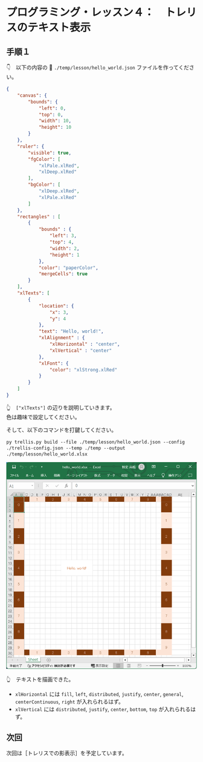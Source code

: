 # プログラミング・レッスン４：　トレリスのテキスト表示

## 手順１

👇　以下の内容の 📄 `./temp/lesson/hello_world.json` ファイルを作ってください。  

```json
{
    "canvas": {
        "bounds": {
            "left": 0,
            "top": 0,
            "width": 10,
            "height": 10
        }
    },
    "ruler": {
        "visible": true,
        "fgColor": [
            "xlPale.xlRed",
            "xlDeep.xlRed"
        ],
        "bgColor": [
            "xlDeep.xlRed",
            "xlPale.xlRed"
        ]
    },
    "rectangles" : [
        {
            "bounds" : {
                "left": 3,
                "top": 4,
                "width": 2,
                "height": 1
            },
            "color": "paperColor",
            "mergeCells": true
        }
    ],
    "xlTexts": [
        {
            "location": {
                "x": 3,
                "y": 4
            },
            "text": "Hello, world!",
            "xlAlignment" : {
                "xlHorizontal" : "center",
                "xlVertical" : "center"
            },
            "xlFont": {
                "color": "xlStrong.xlRed"
            }
        }
    ]
}
```

👆　`["xlTexts"]` の辺りを説明していきます。  
色は趣味で設定してください。  

そして、以下のコマンドを打鍵してください。  

```shell
py trellis.py build --file ./temp/lesson/hello_world.json --config ./trellis-config.json --temp ./temp --output ./temp/lesson/hello_world.xlsx
```

![テキスト描画](../../img/[20250119-0012]print-text4.png)  

👆　テキストを描画できた。  

* `xlHorizontal` には `fill`, `left`, `distributed`, `justify`, `center`, `general`, `centerContinuous`, `right` が入れられるはず。  
* `xlVertical` には `distributed`, `justify`, `center`, `bottom`, `top` が入れられるはず。  


## 次回

次回は［トレリスでの影表示］を予定しています。  
